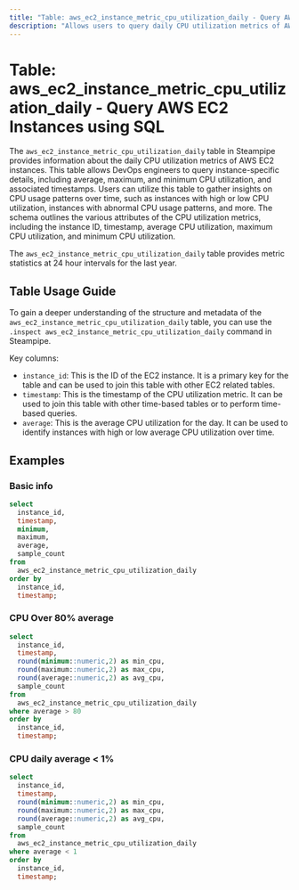 ```yaml
---
title: "Table: aws_ec2_instance_metric_cpu_utilization_daily - Query AWS EC2 Instances using SQL"
description: "Allows users to query daily CPU utilization metrics of AWS EC2 instances."
---
```


# Table: aws_ec2_instance_metric_cpu_utilization_daily - Query AWS EC2 Instances using SQL

The `aws_ec2_instance_metric_cpu_utilization_daily` table in Steampipe provides information about the daily CPU utilization metrics of AWS EC2 instances. This table allows DevOps engineers to query instance-specific details, including average, maximum, and minimum CPU utilization, and associated timestamps. Users can utilize this table to gather insights on CPU usage patterns over time, such as instances with high or low CPU utilization, instances with abnormal CPU usage patterns, and more. The schema outlines the various attributes of the CPU utilization metrics, including the instance ID, timestamp, average CPU utilization, maximum CPU utilization, and minimum CPU utilization.

The `aws_ec2_instance_metric_cpu_utilization_daily` table provides metric statistics at 24 hour intervals for the last year.

## Table Usage Guide

To gain a deeper understanding of the structure and metadata of the `aws_ec2_instance_metric_cpu_utilization_daily` table, you can use the `.inspect aws_ec2_instance_metric_cpu_utilization_daily` command in Steampipe.

Key columns:

- `instance_id`: This is the ID of the EC2 instance. It is a primary key for the table and can be used to join this table with other EC2 related tables.
- `timestamp`: This is the timestamp of the CPU utilization metric. It can be used to join this table with other time-based tables or to perform time-based queries.
- `average`: This is the average CPU utilization for the day. It can be used to identify instances with high or low average CPU utilization over time.

## Examples

### Basic info

```sql
select
  instance_id,
  timestamp,
  minimum,
  maximum,
  average,
  sample_count
from
  aws_ec2_instance_metric_cpu_utilization_daily
order by
  instance_id,
  timestamp;
```



### CPU Over 80% average

```sql
select
  instance_id,
  timestamp,
  round(minimum::numeric,2) as min_cpu,
  round(maximum::numeric,2) as max_cpu,
  round(average::numeric,2) as avg_cpu,
  sample_count
from
  aws_ec2_instance_metric_cpu_utilization_daily
where average > 80
order by
  instance_id,
  timestamp;
```

### CPU daily average < 1%

```sql
select
  instance_id,
  timestamp,
  round(minimum::numeric,2) as min_cpu,
  round(maximum::numeric,2) as max_cpu,
  round(average::numeric,2) as avg_cpu,
  sample_count
from
  aws_ec2_instance_metric_cpu_utilization_daily
where average < 1
order by
  instance_id,
  timestamp;
```